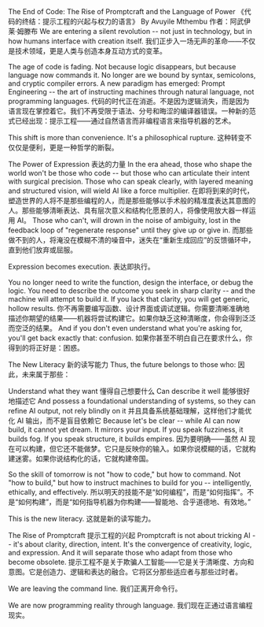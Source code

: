 The End of Code: The Rise of Promptcraft and the Language of Power
《代码的终结：提示工程的兴起与权力的语言》
By Avuyile Mthembu  作者：阿武伊莱·姆滕布
We are entering a silent revolution -- not just in technology, but in how humans interface with creation itself.
我们正步入一场无声的革命——不仅是技术领域，更是人类与创造本身互动方式的变革。

The age of code is fading. Not because logic disappears, but because language now commands it. No longer are we bound by syntax, semicolons, and cryptic compiler errors. A new paradigm has emerged: Prompt Engineering -- the art of instructing machines through natural language, not programming languages.
代码的时代正在消逝。不是因为逻辑消失，而是因为语言现在掌控着它。我们不再受限于语法、分号和晦涩的编译器错误。一种新的范式已经出现：提示工程——通过自然语言而非编程语言来指导机器的艺术。

This shift is more than convenience. It's a philosophical rupture.
这种转变不仅仅是便利，更是一种哲学的断裂。

The Power of Expression
表达的力量
In the era ahead, those who shape the world won't be those who code -- but those who can articulate their intent with surgical precision. Those who can speak clearly, with layered meaning and structured vision, will wield AI like a force multiplier.
在即将到来的时代，塑造世界的人将不是那些编程的人，而是那些能够以手术般的精准度表达其意图的人。那些能够清晰表达、具有层次意义和结构化愿景的人，将像使用放大器一样运用 AI。
Those who can't, will drown in the noise of ambiguity, lost in the feedback loop of "regenerate response" until they give up or give in.
而那些做不到的人，将淹没在模糊不清的噪音中，迷失在“重新生成回应”的反馈循环中，直到他们放弃或屈服。

Expression becomes execution.
表达即执行。

You no longer need to write the function, design the interface, or debug the logic. You need to describe the outcome you seek in sharp clarity -- and the machine will attempt to build it. If you lack that clarity, you will get generic, hollow results.
你不再需要编写函数、设计界面或调试逻辑。你需要清晰准确地描述你期望的结果——机器将尝试构建它。如果你缺乏这种清晰度，你会得到泛泛而空泛的结果。
And if you don't even understand what you're asking for, you'll get back exactly that: confusion.
如果你甚至不明白自己在要求什么，你得到的将正好是：困惑。

The New Literacy  新的读写能力
Thus, the future belongs to those who:
因此，未来属于那些：

Understand what they want
懂得自己想要什么
Can describe it well
能够很好地描述它
And possess a foundational understanding of systems, so they can refine AI output, not rely blindly on it
并且具备系统基础理解，这样他们才能优化 AI 输出，而不是盲目依赖它
Because let's be clear -- while AI can now build, it cannot yet dream. It mirrors your input. If you speak fuzziness, it builds fog. If you speak structure, it builds empires.
因为要明确——虽然 AI 现在可以构建，但它还不能做梦。它只是反映你的输入。如果你说模糊的话，它就构建迷雾。如果你说结构化的话，它就构建帝国。

So the skill of tomorrow is not "how to code," but how to command. Not "how to build," but how to instruct machines to build for you -- intelligently, ethically, and effectively.
所以明天的技能不是“如何编程”，而是“如何指挥”。不是“如何构建”，而是“如何指导机器为你构建——智能地、合乎道德地、有效地。”

This is the new literacy.
这就是新的读写能力。

The Rise of Promptcraft
提示工程的兴起
Promptcraft is not about tricking AI -- it's about clarity, direction, intent. It's the convergence of creativity, logic, and expression. And it will separate those who adapt from those who become obsolete.
提示工程不是关于欺骗人工智能——它是关于清晰度、方向和意图。它是创造力、逻辑和表达的融合。它将区分那些适应者与那些过时者。

We are leaving the command line.
我们正离开命令行。

We are now programming reality through language.
我们现在正通过语言编程现实。
